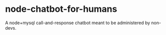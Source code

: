 # node-chatbot-for-humans
A node+mysql call-and-response chatbot meant to be administered by non-devs.
